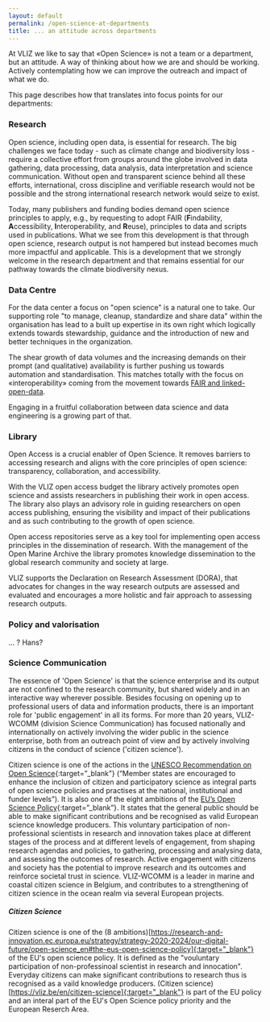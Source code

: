 ```yaml
---
layout: default
permalink: /open-science-at-departments
title: ... an attitude across departments
---
```


At VLIZ we like to say that «Open Science» is not a team or a department, but an attitude. A way of thinking about how we are and should be working. Actively contemplating how we can improve the outreach and impact of what we do. 

This page describes how that translates into focus points for our departments: 


### Research <a name="research"></a>

Open science, including open data, is essential for research. The big challenges we face today - such as climate change and biodiversity loss - require a collective effort from groups around the globe involved in data gathering, data processing, data analysis, data interpretation and science communication. Without open and transparent science behind all these efforts, international, cross discipline and verifiable research would not be possible and the strong international research network would seize to exist. 

Today, many publishers and funding bodies demand open science principles to apply, e.g., by requesting to adopt FAIR (**F**indability, **A**ccessibility, **I**nteroperability, and **R**euse), principles to data and scripts used in publications. What we see from this development is that through open science, research output is not hampered but instead becomes much more impactful and applicable. This is a development that we strongly welcome in the research department and that remains essential for our pathway towards the climate biodiversity nexus.


### Data Centre <a name="vmdc"></a>

For the data center a focus on "open science" is a natural one to take. Our supporting role "to manage, cleanup, standardize and share data" within the organisation has lead to a built up expertise in its own right which logically extends towards stewardship, guidance and the introduction of new and better techniques in the organization.  

The shear growth of data volumes and the increasing demands on their prompt (and qualitative) availability is further pushing us towards automation and standardisation. This matches totally with the focus on «interoperability» coming from the movement towards [FAIR and linked-open-data](/fair-open-data).

Engaging in a fruitful collaboration between data science and data engineering is a growing part of that.  


### Library <a name="lib"></a>

Open Access is a crucial enabler of Open Science. It removes barriers to accessing research and aligns with the core principles of open science: transparency, collaboration, and accessibility.

With the VLIZ open access budget the library actively promotes open science and assists researchers in publishing their work in open access. The library also plays an advisory role in guiding researchers on open access publishing, ensuring the visibility and impact of their publications and as such contributing to the growth of open science.

Open access repositories serve as a key tool for implementing open access principles in the dissemination of research. With the management of the Open Marine Archive the library promotes knowledge dissemination to the global research community and society at large.

VLIZ supports the Declaration on Research Assessment (DORA), that advocates for changes in the way research outputs are assessed and evaluated and encourages a more holistic and fair approach to assessing research outputs.


### Policy and valorisation <a name="innoval"></a>

  ... ? Hans?

### Science Communication <a name="wcomm"></a>

The essence of 'Open Science' is that the science enterprise and its output are not confined to the research community, but shared widely and in an interactive way wherever possible. Besides focusing on opening up to professional users of data and information products, there is an important role for 'public engagement' in all its forms. For more than 20 years, VLIZ-WCOMM (division Science Communication) has focused nationally and internationally on actively involving the wider public in the science enterprise, both from an outreach point of view and by actively involving citizens in the conduct of science ('citizen science').

Citizen science is one of the actions in the [UNESCO Recommendation on Open Science](https://en.unesco.org/science-sustainable-future/open-science/recommendation){:target=”_blank”} (“Member states are encouraged to enhance the inclusion of citizen and participatory science as integral parts of open science policies and practises at the national, institutional and funder levels”). It is also one of the eight ambitions of the [EU’s Open Science Policy](https://ec.europa.eu/info/research-and-innovation/strategy/strategy-2020-2024/our-digital-future/open-science_en){:target=”_blank”}. It states that the general public should be able to make significant contributions and be recognised as valid European science knowledge producers. This voluntary participation of non-professional scientists in research and innovation takes place at different stages of the process and at different levels of engagement, from shaping research agendas and policies, to gathering, processing and analysing data, and assessing the outcomes of research. Active engagement with citizens and society has the potential to improve research and its outcomes and reinforce societal trust in science. VLIZ-WCOMM is a leader in marine and coastal citizen science in Belgium, and contributes to a strengthening of citizen science in the ocean realm via several European projects.

##### Citizen Science

Citizen science is one of the (8 ambitions)[https://research-and-innovation.ec.europa.eu/strategy/strategy-2020-2024/our-digital-future/open-science_en#the-eus-open-science-policy]{:target="_blank"} of the EU's open science policy. It is defined as the "vouluntary participation of non-professinoal scientist in research and innocation". Everyday citizens can make significant contributions to research thus is recognised as a vaild knowledge producers. (Citizen science)[https://vliz.be/en/citizen-science]{:target="_blank"} is part of the EU policy and an interal part of the EU's Open Science policy priority and the European Reserch Area. 
